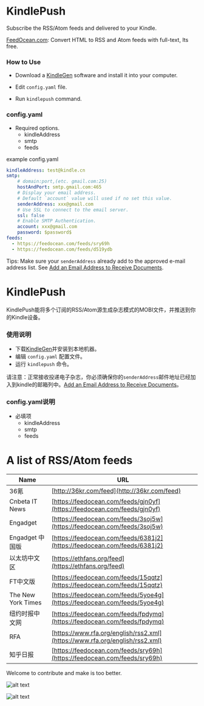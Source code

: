 KindlePush
===
Subscribe the RSS/Atom feeds and delivered to your Kindle.

[FeedOcean.com](https://feedocean.com): Convert HTML to RSS and Atom feeds with full-text, Its free.

### How to Use

- Download a [KindleGen](https://www.amazon.com/gp/feature.html?docId=1000765211) software and install it into your computer.

- Edit `config.yaml` file.

- Run `kindlepush` command.

### config.yaml

- Required options.
    * kindleAddress
    * smtp        
    * feeds

example config.yaml

```yaml
kindleAddress: test@kindle.cn
smtp:
    # domain:port,(etc. gmail.com:25)
    hostAndPort: smtp.gmail.com:465
    # Display your email address.
    # Default `account` value will used if no set this value.
    senderAddress: xxx@gmail.com
    # Use SSL to connect to the email server.
    ssl: false
    # Enable SMTP Authentication.
    account: xxx@gmail.com
    password: $password$
feeds:
  - https://feedocean.com/feeds/sry69h
  - https://feedocean.com/feeds/d519ydb
```

Tips: Make sure your `senderAddress` already add to the approved e-mail address list. See [Add an Email Address to Receive Documents](https://www.amazon.com/gp/help/customer/display.html?nodeId=201974240).


KindlePush
===
KindlePush能将多个订阅的RSS/Atom源生成杂志模式的MOBI文件，并推送到你的Kindle设备。

### 使用说明

- 下载[KindleGen](https://www.amazon.com/gp/feature.html?docId=1000765211)并安装到本地机器。
- 编辑 `config.yaml` 配置文件。
- 运行 `kindlepush` 命令。

请注意：正常接收投递电子杂志，你必须确保你的`senderAddress`邮件地址已经加入到kindle的邮箱列中。[Add an Email Address to Receive Documents](https://www.amazon.com/gp/help/customer/display.html?nodeId=201974240)。

### config.yaml说明

- 必填项
    * kindleAddress
    * smtp
    * feeds

A list of RSS/Atom feeds
===

|Name |URL |
|--------------------------|----------------|
|36氪 | [http://36kr.com/feed](http://36kr.com/feed)|
|Cnbeta IT News | [https://feedocean.com/feeds/gjn0yf](https://feedocean.com/feeds/gjn0yf)|
|Engadget | [https://feedocean.com/feeds/3soj5w](https://feedocean.com/feeds/3soj5w)|
|Engadget 中国版 | [https://feedocean.com/feeds/6381j2](https://feedocean.com/feeds/6381j2)|
|以太坊中文区 | [https://ethfans.org/feed](https://ethfans.org/feed) |
|FT中文版 | [https://feedocean.com/feeds/15qqtz](https://feedocean.com/feeds/15qqtz)|
|The New York Times | [https://feedocean.com/feeds/5yoe4g](https://feedocean.com/feeds/5yoe4g)|
|纽约时报中文网 | [https://feedocean.com/feeds/fpdymq](https://feedocean.com/feeds/fpdymq)|
|RFA | [https://www.rfa.org/english/rss2.xml](https://www.rfa.org/english/rss2.xml)|
|知乎日报 | [https://feedocean.com/feeds/sry69h](https://feedocean.com/feeds/sry69h)|


Welcome to contribute and make is too better.


![alt text](https://github.com/zhengchun/kindlepush/blob/master/docs/001.png)

![alt text](https://github.com/zhengchun/kindlepush/blob/master/docs/002.png)